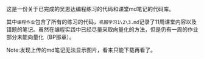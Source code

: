 这是一份关于已完成的吴恩达编程练习的代码和课堂md笔记的代码库。

其中`编程作业`包含了所有的练习的代码，`机器学习1\2\3.md`记录了11周课堂内容以及错题的笔记。虽然在编程实践中已经尽量采取向量化的方法，但是仍有一周的作业部分未能向量化（BP那章）。



Note:发现上传的md笔记无法显示图片，看来只能下载再看了。

